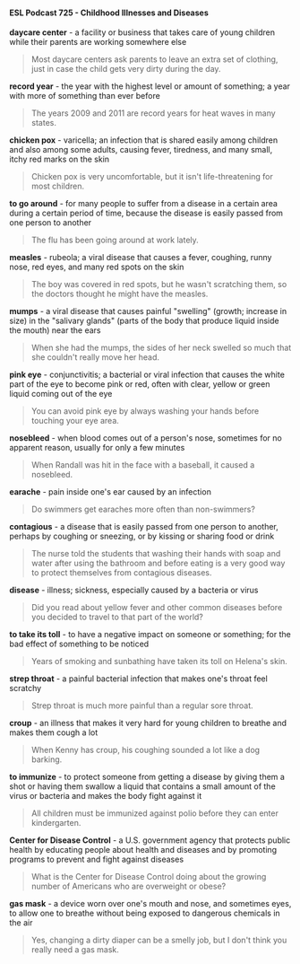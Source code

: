 #### ESL Podcast 725 - Childhood Illnesses and Diseases

**daycare center** - a facility or business that takes care of young children while
their parents are working somewhere else

> Most daycare centers ask parents to leave an extra set of clothing, just in case
the child gets very dirty during the day.

**record year** - the year with the highest level or amount of something; a year with
more of something than ever before

> The years 2009 and 2011 are record years for heat waves in many states.

**chicken pox** - varicella; an infection that is shared easily among children and
also among some adults, causing fever, tiredness, and many small, itchy red
marks on the skin

> Chicken pox is very uncomfortable, but it isn't life-threatening for most children.

**to go around** - for many people to suffer from a disease in a certain area during
a certain period of time, because the disease is easily passed from one person to
another

> The flu has been going around at work lately.

**measles** - rubeola; a viral disease that causes a fever, coughing, runny nose,
red eyes, and many red spots on the skin

> The boy was covered in red spots, but he wasn't scratching them, so the
doctors thought he might have the measles.

**mumps** - a viral disease that causes painful "swelling" (growth; increase in size)
in the "salivary glands" (parts of the body that produce liquid inside the mouth)
near the ears

> When she had the mumps, the sides of her neck swelled so much that she
couldn't really move her head.

**pink eye** - conjunctivitis; a bacterial or viral infection that causes the white part
of the eye to become pink or red, often with clear, yellow or green liquid coming
out of the eye

> You can avoid pink eye by always washing your hands before touching your
eye area.

**nosebleed** - when blood comes out of a person's nose, sometimes for no
apparent reason, usually for only a few minutes

> When Randall was hit in the face with a baseball, it caused a nosebleed.

**earache** - pain inside one's ear caused by an infection

> Do swimmers get earaches more often than non-swimmers?

**contagious** - a disease that is easily passed from one person to another,
perhaps by coughing or sneezing, or by kissing or sharing food or drink

> The nurse told the students that washing their hands with soap and water after
using the bathroom and before eating is a very good way to protect themselves
from contagious diseases.

**disease** - illness; sickness, especially caused by a bacteria or virus

> Did you read about yellow fever and other common diseases before you
decided to travel to that part of the world?

**to take its toll** - to have a negative impact on someone or something; for the
bad effect of something to be noticed

> Years of smoking and sunbathing have taken its toll on Helena's skin.

**strep throat** - a painful bacterial infection that makes one's throat feel scratchy

> Strep throat is much more painful than a regular sore throat.

**croup** - an illness that makes it very hard for young children to breathe and
makes them cough a lot

> When Kenny has croup, his coughing sounded a lot like a dog barking.

**to immunize** - to protect someone from getting a disease by giving them a shot
or having them swallow a liquid that contains a small amount of the virus or
bacteria and makes the body fight against it

> All children must be immunized against polio before they can enter
kindergarten.

**Center for Disease Control** - a U.S. government agency that protects public
health by educating people about health and diseases and by promoting
programs to prevent and fight against diseases

> What is the Center for Disease Control doing about the growing number of
Americans who are overweight or obese?

**gas mask** - a device worn over one's mouth and nose, and sometimes eyes, to
allow one to breathe without being exposed to dangerous chemicals in the air

> Yes, changing a dirty diaper can be a smelly job, but I don't think you really
need a gas mask.

